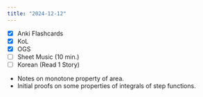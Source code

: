 ```yaml
---
title: "2024-12-12"
---
```


- [x] Anki Flashcards
- [x] KoL
- [x] OGS
- [ ] Sheet Music (10 min.)
- [ ] Korean (Read 1 Story)

* Notes on monotone property of area.
* Initial proofs on some properties of integrals of step functions.